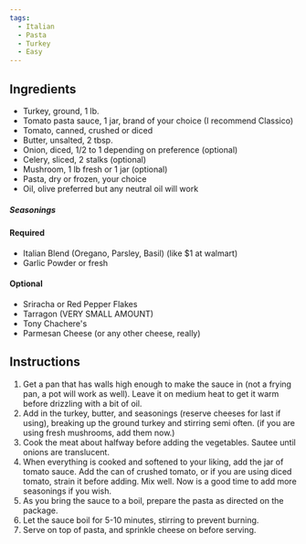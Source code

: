 ```yaml
---
tags:
  - Italian
  - Pasta
  - Turkey
  - Easy
---
```

## Ingredients

- Turkey, ground, 1 lb.
- Tomato pasta sauce, 1 jar, brand of your choice (I recommend Classico)
- Tomato, canned, crushed or diced
- Butter, unsalted, 2 tbsp.
- Onion, diced, 1/2 to 1 depending on preference (optional)
- Celery, sliced, 2 stalks (optional)
- Mushroom, 1 lb fresh or 1 jar (optional)
- Pasta, dry or frozen, your choice
- Oil, olive preferred but any neutral oil will work
##### Seasonings 
#### Required
- Italian Blend (Oregano, Parsley, Basil) (like $1 at walmart)
- Garlic Powder or fresh
#### Optional
- Sriracha or Red Pepper Flakes
- Tarragon (VERY SMALL AMOUNT)
- Tony Chachere's
- Parmesan Cheese (or any other cheese, really)

## Instructions

1. Get a pan that has walls high enough to make the sauce in (not a frying pan, a pot will work as well). Leave it on medium heat to get it warm before drizzling with a bit of oil.
2. Add in the turkey, butter, and seasonings (reserve cheeses for last if using), breaking up the ground turkey and stirring semi often. (if you are using fresh mushrooms, add them now.)
3. Cook the meat about halfway before adding the vegetables. Sautee until onions are translucent.
4. When everything is cooked and softened to your liking, add the jar of tomato sauce. Add the can of crushed tomato, or if you are using diced tomato, strain it before adding. Mix well. Now is a good time to add more seasonings if you wish.
5. As you bring the sauce to a boil, prepare the pasta as directed on the package.
6. Let the sauce boil for 5-10 minutes, stirring to prevent burning.
7. Serve on top of pasta, and sprinkle cheese on before serving.